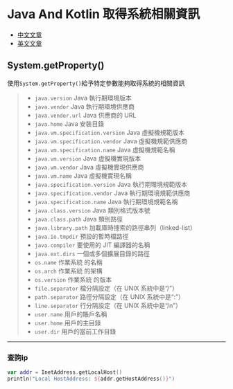 # Java And Kotlin 取得系統相關資訊
* [中文文章](https://www.ewdna.com/2009/06/systemgetproperty.html)</br>
* [英文文章](https://docs.oracle.com/javase/6/docs/api/java/lang/System.html#getProperties%28%29)

System.getProperty()
---
使用`System.getProperty()`給予特定參數能夠取得系統的相關資訊

> * `java.version`	Java 執行期環境版本
> * `java.vendor`	Java 執行期環境供應商
> * `java.vendor.url`	Java 供應商的 URL
> * `java.home`	Java 安裝目錄
> * `java.vm.specification.version`	Java 虛擬機規範版本
> * `java.vm.specification.vendor`	Java 虛擬機規範供應商
> * `java.vm.specification.name`	Java 虛擬機規範名稱
> * `java.vm.version`	Java 虛擬機實現版本
> * `java.vm.vendor`	Java 虛擬機實現供應商
> * `java.vm.name`	Java 虛擬機實現名稱
> * `java.specification.version`	Java 執行期環境規範版本
> * `java.specification.vendor`	Java 執行期環境規範供應商
> * `java.specification.name`	Java 執行期環境規範名稱
> * `java.class.version`	Java 類別格式版本號
> * `java.class.path`	Java 類別路徑
> * `java.library.path`	加載庫時搜索的路徑串列（linked-list）
> * `java.io.tmpdir`	預設的暫時檔路徑
> * `java.compiler`	要使用的 JIT 編譯器的名稱
> * `java.ext.dirs`	一個或多個擴展目錄的路徑
> * `os.name`	作業系統 的名稱
> * `os.arch`	作業系統 的架構
> * `os.version`	作業系統 的版本
> * `file.separator`	檔分隔設定（在 UNIX 系統中是“/”）
> * `path.separator`	路徑分隔設定（在 UNIX 系統中是“:”）
> * `line.separator`	行分隔設定（在 UNIX 系統中是“/n”）
> * `user.name`	用戶的賬戶名稱
> * `user.home`	用戶的主目錄
> * `user.dir`	用戶的當前工作目錄

---
### 查詢ip
``` kotlin
var addr = InetAddress.getLocalHost()
println("Local HostAddress: ${addr.getHostAddress()}")
```